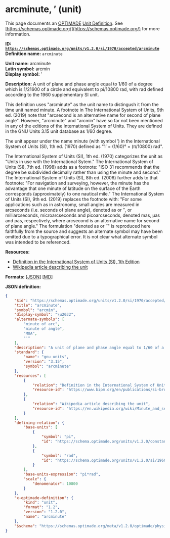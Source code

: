# arcminute, ′ (unit)
This page documents an [OPTIMADE](https://www.optimade.org/) [Unit Definition](https://schemas.optimade.org/#definitions). See [https://schemas.optimade.org/](https://schemas.optimade.org/) for more information.

**ID: [`https://schemas.optimade.org/units/v1.2.0/si/1970/accepted/arcminute`](https://schemas.optimade.org/units/v1.2.0/si/1970/accepted/arcminute)**  
**Definition name:** `arcminute`

**Unit name:** arcminute  
**Latin symbol:** arcmin  
**Display symbol:** ′  
  
**Description:** A unit of plane and phase angle equal to 1/60 of a degree which is 1/21600 of a circle and equivalent to pi/10800 rad, with rad defined according to the 1960 supplementary SI unit.

This definition uses "arcminute" as the unit name to distingush it from the time unit named minute.
A footnote in The International System of Units, 9th ed. (2019) note that "arcsecond is an alternative name for second of plane angle".
However, "arcminute" and "arcmin" have so far not been mentioned in any of the editions of the International System of Units.
They are defined in the GNU Units 3.15 unit database as 1/60 degree.

The unit appear under the name minute (with symbol ′) in the International System of Units (SI), 1th ed. (1970) defined as "1′ = (1/60)° = (π/10800) rad".

The International System of Units (SI), 1th ed. (1970) categorizes the unit as "Units in use with the International Sytem."
The International System of Units (SI), 7th ed. (1998) adds as a footnote: "ISO 31 recommends that the degree be subdivided decimally rather than using the minute and second."
The International System of Units (SI), 8th ed. (2006) further adds to that footnote: "For navigation and surveying, however, the minute has the advantage that one minute of latitude on the surface of the Earth corresponds (approximately) to one nautical mile."
The International System of Units (SI), 9th ed. (2019) replaces the footnote with: "For some applications such as in astronomy, small angles are measured in arcseconds (i.e. seconds of plane angle), denoted as or ′′, or milliarcseconds, microarcseconds and picoarcseconds, denoted mas, μas and pas, respectively, where arcsecond is an alternative name for second of plane angle."
The formulation "denoted as or ″" is reproduced here faithfully from the source and suggests an alternate symbol may have been omitted due to a typographical error.
It is not clear what alternate symbol was intended to be referenced.

**Resources:**

- [Definition in the International System of Units (SI), 1th Edition](https://www.bipm.org/en/publications/si-brochure)
- [Wikipedia article describing the unit](https://en.wikipedia.org/wiki/Minute_and_second_of_arc)


**Formats:** [[JSON](arcminute.json)] [[MD](arcminute.md)]

**JSON definition:**

``` json
{
    "$id": "https://schemas.optimade.org/units/v1.2.0/si/1970/accepted/arcminute",
    "title": "arcminute",
    "symbol": "arcmin",
    "display-symbol": "\u2032",
    "alternate-symbols": [
        "minute of arc",
        "minute of angle",
        "MOA",
        "'"
    ],
    "description": "A unit of plane and phase angle equal to 1/60 of a degree which is 1/21600 of a circle and equivalent to pi/10800 rad, with rad defined according to the 1960 supplementary SI unit.\n\nThis definition uses \"arcminute\" as the unit name to distingush it from the time unit named minute.\nA footnote in The International System of Units, 9th ed. (2019) note that \"arcsecond is an alternative name for second of plane angle\".\nHowever, \"arcminute\" and \"arcmin\" have so far not been mentioned in any of the editions of the International System of Units.\nThey are defined in the GNU Units 3.15 unit database as 1/60 degree.\n\nThe unit appear under the name minute (with symbol \u2032) in the International System of Units (SI), 1th ed. (1970) defined as \"1\u2032 = (1/60)\u00b0 = (\u03c0/10800) rad\".\n\nThe International System of Units (SI), 1th ed. (1970) categorizes the unit as \"Units in use with the International Sytem.\"\nThe International System of Units (SI), 7th ed. (1998) adds as a footnote: \"ISO 31 recommends that the degree be subdivided decimally rather than using the minute and second.\"\nThe International System of Units (SI), 8th ed. (2006) further adds to that footnote: \"For navigation and surveying, however, the minute has the advantage that one minute of latitude on the surface of the Earth corresponds (approximately) to one nautical mile.\"\nThe International System of Units (SI), 9th ed. (2019) replaces the footnote with: \"For some applications such as in astronomy, small angles are measured in arcseconds (i.e. seconds of plane angle), denoted as or \u2032\u2032, or milliarcseconds, microarcseconds and picoarcseconds, denoted mas, \u03bcas and pas, respectively, where arcsecond is an alternative name for second of plane angle.\"\nThe formulation \"denoted as or \u2033\" is reproduced here faithfully from the source and suggests an alternate symbol may have been omitted due to a typographical error.\nIt is not clear what alternate symbol was intended to be referenced.",
    "standard": {
        "name": "gnu units",
        "version": "3.15",
        "symbol": "arcminute"
    },
    "resources": [
        {
            "relation": "Definition in the International System of Units (SI), 1th Edition",
            "resource-id": "https://www.bipm.org/en/publications/si-brochure"
        },
        {
            "relation": "Wikipedia article describing the unit",
            "resource-id": "https://en.wikipedia.org/wiki/Minute_and_second_of_arc"
        }
    ],
    "defining-relation": {
        "base-units": [
            {
                "symbol": "pi",
                "id": "https://schema.optimade.org/units/v1.2.0/constants/math/pi"
            },
            {
                "symbol": "rad",
                "id": "https://schema.optimade.org/units/v1.2.0/si/1960/supplementary/radian"
            }
        ],
        "base-units-expression": "pi*rad",
        "scale": {
            "denomenator": 10800
        }
    },
    "x-optimade-definition": {
        "kind": "unit",
        "format": "1.2",
        "version": "1.2.0",
        "name": "arcminute"
    },
    "$schema": "https://schemas.optimade.org/meta/v1.2.0/optimade/physical_unit_definition.md"
}
```